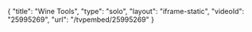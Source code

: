 {
    "title": "Wine Tools",
    "type": "solo",
    "layout": "iframe-static",
    "videoId": "25995269",
    "url": "\/tvpembed\/25995269"
}